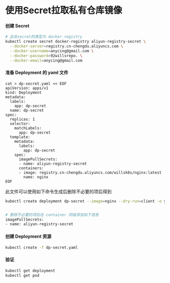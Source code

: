 # 使用Secret拉取私有仓库镜像

#### 创建 Secret

```bash
# 此处secret的类型为 docker-registry
kubectl create secret docker-registry aliyun-registry-secret \
  --docker-server=registry.cn-chengdu.aliyuncs.com \
  --docker-username=anycing@gmail.com \
  --docker-password=92willsrepo. \
  --docker-email=anycing@gmail.com

```

#### 准备 Deployment 的 yaml 文件

```
cat > dp-secret.yaml << EOF
apiVersion: apps/v1
kind: Deployment
metadata:
  labels:
    app: dp-secret
  name: dp-secret
spec:
  replicas: 1
  selector:
    matchLabels:
      app: dp-secret
  template:
    metadata:
      labels:
        app: dp-secret
    spec:
      imagePullSecrets:
      - name: aliyun-registry-secret
      containers:
      - image: registry.cn-chengdu.aliyuncs.com/willsk8s/nginx:latest
        name: nginx
EOF

```

此文件可以使用如下命令生成后删除不必要的项后得到

```bash
kubectl create deployment dp-secret --image=nginx --dry-run=client -o yaml > dp-secret.yaml


# 删除不必要的项后在 container 同级添加如下信息
imagePullSecrets:
- name: aliyun-registry-secret
```

#### 创建 Deployment 资源

```bash
kubectl create -f dp-secret.yaml

```

#### 验证

```bash
kubectl get deployment
kubectl get pod

```


